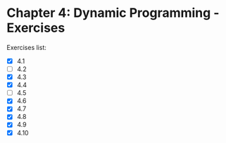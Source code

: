 # Chapter 4: Dynamic Programming - Exercises

Exercises list:

- [x] 4.1
- [ ] 4.2
- [x] 4.3
- [x] 4.4
- [ ] 4.5
- [x] 4.6
- [x] 4.7
- [x] 4.8
- [x] 4.9
- [x] 4.10
